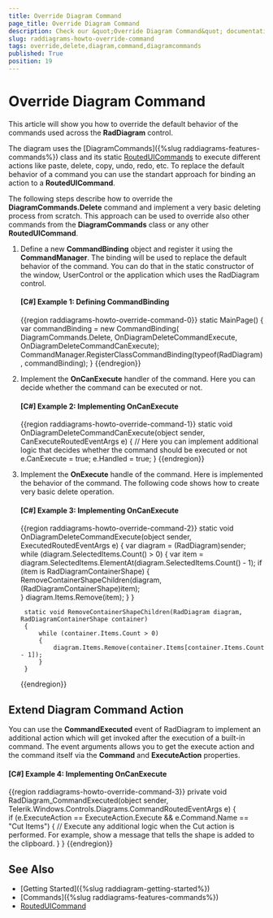 ```yaml
---
title: Override Diagram Command
page_title: Override Diagram Command
description: Check our &quot;Override Diagram Command&quot; documentation article for the RadDiagram {{ site.framework_name }} control.
slug: raddiagrams-howto-override-command
tags: override,delete,diagram,command,diagramcommands
published: True
position: 19
---
```


# Override Diagram Command

This article will show you how to override the default behavior of the commands used across the __RadDiagram__ control. 

The diagram uses the [DiagramCommands]({%slug raddiagrams-features-commands%}) class and its static [RoutedUICommands](https://msdn.microsoft.com/en-us/library/system.windows.input.routeduicommand(v=vs.110).aspx) to execute different actions like paste, delete, copy, undo, redo, etc. To replace the default behavior of a command you can use the standart approach for binding an action to a __RoutedUICommand__. 

The following steps describe how to override the __DiagramCommands.Delete__ command and implement a very basic deleting process from scratch. This approach can be used to override also other commands from the __DiagramCommands__ class or any other __RoutedUICommand__.

1. Define a new __CommandBinding__ object and register it using the __CommandManager__. The binding will be used to replace the default behavior of the command. You can do that in the static constructor of the window, UserControl or the application which uses the RadDiagram control.
	
	#### __[C#] Example 1: Defining CommandBinding__  
	{{region raddiagrams-howto-override-command-0}}
		static MainPage()
		{
			var commandBinding = new CommandBinding(
                DiagramCommands.Delete, 
                OnDiagramDeleteCommandExecute, 
                OnDiagramDeleteCommandCanExecute);
            CommandManager.RegisterClassCommandBinding(typeof(RadDiagram), commandBinding);
		}
	{{endregion}}
	
2. Implement the __OnCanExecute__ handler of the command. Here you can decide whether the command can be executed or not.
	
	#### __[C#] Example 2: Implementing OnCanExecute__  
	{{region raddiagrams-howto-override-command-1}}
		static void OnDiagramDeleteCommandCanExecute(object sender, CanExecuteRoutedEventArgs e)
		{
			// Here you can implement additional logic that decides whether the command should be executed or not
			e.CanExecute = true;
			e.Handled = true;
		}
	{{endregion}}
	
3. Implement the __OnExecute__ handle of the command. Here is implemented the behavior of the command. The following code shows how to create very basic delete operation.
		
	#### __[C#] Example 3: Implementing OnCanExecute__  
	{{region raddiagrams-howto-override-command-2}}	
		static void OnDiagramDeleteCommandExecute(object sender, ExecutedRoutedEventArgs e)
        {
            var diagram = (RadDiagram)sender;             
            while (diagram.SelectedItems.Count() > 0)
            {
                var item = diagram.SelectedItems.ElementAt(diagram.SelectedItems.Count() - 1);
                if (item is RadDiagramContainerShape)
                {
                    RemoveContainerShapeChildren(diagram, (RadDiagramContainerShape)item);                    
                }
                diagram.Items.Remove(item);
            }
        }

        static void RemoveContainerShapeChildren(RadDiagram diagram, RadDiagramContainerShape container)
        {
            while (container.Items.Count > 0)
            {                
                diagram.Items.Remove(container.Items[container.Items.Count - 1]);
            }         
        }
	{{endregion}}
	
## Extend Diagram Command Action

You can use the __CommandExecuted__ event of RadDiagram to implement an additional action which will get invoked after the execution of a built-in command. The event arguments allows you to get the execute action and the command itself via the __Command__ and __ExecuteAction__ properties.

#### __[C#] Example 4: Implementing OnCanExecute__  
{{region raddiagrams-howto-override-command-3}}	
	private void RadDiagram_CommandExecuted(object sender, Telerik.Windows.Controls.Diagrams.CommandRoutedEventArgs e)
	{            
		if (e.ExecuteAction == ExecuteAction.Execute && e.Command.Name == "Cut Items")
		{
		   // Execute any additional logic when the Cut action is performed. For example, show a message that tells the shape is added to the clipboard.
		}
	}
{{endregion}}

## See Also
 * [Getting Started]({%slug raddiagram-getting-started%})
 * [Commands]({%slug raddiagrams-features-commands%})
 * [RoutedUICommand](https://msdn.microsoft.com/en-us/library/system.windows.input.routeduicommand(v=vs.110).aspx)